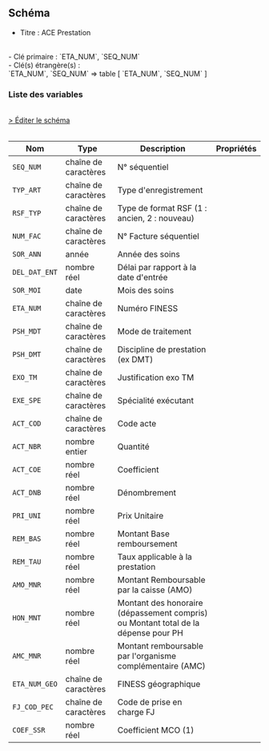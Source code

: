 ## Schéma

- Titre : ACE Prestation
<br />
- Clé primaire : `ETA_NUM`, `SEQ_NUM`
<br />
- Clé(s) étrangère(s) : <br />
`ETA_NUM`, `SEQ_NUM` => table <PreviewPage text="T_SSRaaFASTC" link="/tables/T_SSRaaFASTC" /> [ `ETA_NUM`, `SEQ_NUM` ]<br />

### Liste des variables
<br />
<div>
    <a href="https://gitlab.com/healthdatahub/schema-snds/edit/master/schemas/PMSI/PMSI%20SSR/T_SSRaaFBSTC.json"  
    arget="_blank" rel="noopener noreferrer">> Éditer le schéma</a>
    <OutboundLink />
</div>
<br />

Nom|Type|Description|Propriétés
-|-|-|-
`SEQ_NUM`|chaîne de caractères|N° séquentiel||
`TYP_ART`|chaîne de caractères|Type d&#x27;enregistrement||
`RSF_TYP`|chaîne de caractères|Type de format RSF (1 : ancien, 2 : nouveau)||
`NUM_FAC`|chaîne de caractères|N° Facture séquentiel||
`SOR_ANN`|année|Année des soins||
`DEL_DAT_ENT`|nombre réel|Délai par rapport à la date d&#x27;entrée||
`SOR_MOI`|date|Mois des soins||
`ETA_NUM`|chaîne de caractères|Numéro FINESS||
`PSH_MDT`|chaîne de caractères|Mode de traitement||
`PSH_DMT`|chaîne de caractères|Discipline de prestation (ex DMT)||
`EXO_TM`|chaîne de caractères|Justification exo TM||
`EXE_SPE`|chaîne de caractères|Spécialité exécutant||
`ACT_COD`|chaîne de caractères|Code acte||
`ACT_NBR`|nombre entier|Quantité||
`ACT_COE`|nombre réel|Coefficient||
`ACT_DNB`|nombre réel|Dénombrement||
`PRI_UNI`|nombre réel|Prix Unitaire||
`REM_BAS`|nombre réel|Montant Base remboursement||
`REM_TAU`|nombre réel|Taux applicable à la prestation||
`AMO_MNR`|nombre réel|Montant Remboursable par la caisse (AMO)||
`HON_MNT`|nombre réel|Montant des honoraire (dépassement compris) ou Montant total de la dépense pour PH||
`AMC_MNR`|nombre réel|Montant remboursable par l&#x27;organisme complémentaire (AMC)||
`ETA_NUM_GEO`|chaîne de caractères|FINESS géographique||
`FJ_COD_PEC`|chaîne de caractères|Code de prise en charge FJ||
`COEF_SSR`|nombre réel|Coefficient MCO (1)||

